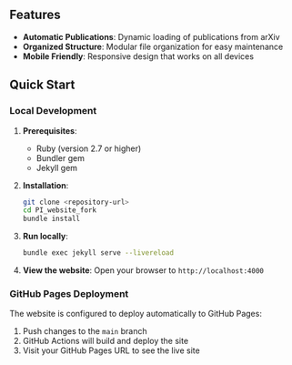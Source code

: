 ## Features

- **Automatic Publications**: Dynamic loading of publications from arXiv
- **Organized Structure**: Modular file organization for easy maintenance
- **Mobile Friendly**: Responsive design that works on all devices

## Quick Start

### Local Development

1. **Prerequisites**:
   - Ruby (version 2.7 or higher)
   - Bundler gem
   - Jekyll gem

2. **Installation**:
   ```bash
   git clone <repository-url>
   cd PI_website_fork
   bundle install
   ```

3. **Run locally**:
   ```bash
   bundle exec jekyll serve --livereload
   ```
   
4. **View the website**:
   Open your browser to `http://localhost:4000`

### GitHub Pages Deployment

The website is configured to deploy automatically to GitHub Pages:

1. Push changes to the `main` branch
2. GitHub Actions will build and deploy the site
3. Visit your GitHub Pages URL to see the live site